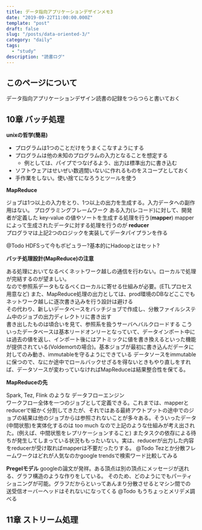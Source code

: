 ```yaml
---
title: データ指向アプリケーションデザインメモ3
date: "2019-09-22T11:00:00.000Z"
template: "post"
draft: false
slug: "/posts/data-oriented-3/"
category: "daily"
tags:
  - "study"
description: "読書ログ"
---
```


## このページについて

データ指向アプリケーションデザイン読書の記録をつらつらと書いておく

## 10章 バッチ処理

**unixの哲学(簡易)**

- プログラムは1つのことだけをうまくこなすようにする
- プログラムは他の未知のプログラムの入力となることを想定する
  - 例としては、パイプでつなげるよう、出力は標準出力に書き込む
- ソフトウェアはせいぜい数週間いないに作れるものをスコープとしておく
- 手作業をしない。使い捨てになろうとツールを使う

**MapReduce**

ジョブは1つ以上の入力をとり、1つ以上の出力を生成する。入力データへの副作用はない。
プログラミングフレームワーク
ある入力(レコード)に対して、開発者が定義した key-value の値やソートを生成する処理を行う(**mapper**)
mapperによって生成されたデータに対する処理を行うのが **reducer**  
プログラマは上記2つのロジックを実装してデータパイプランを作る  

@Todo HDFSって今もポピュラー?基本的にHadoopとはセット?

**バッチ処理設計(MapReduce)の注意**

ある処理においてなるべくネットワーク越しの通信を行わない。ローカルで処理が完結するのが望ましい。  
なので参照系データもなるべくローカルに寄せる仕組みが必要。(ETLプロセス用意など)
また、MapReduce処理の出力としては、prod環境のDBなどここでもネットワーク越しに逐次書き込みを行う設計は避ける  
その代わり、新しいデータベースをバッチジョブで作成し、分散ファイルシステム中のジョブの出力ディレクトリに書き出す  
書き出したものは頃合いを見て、参照系を扱うサーバへバルクロードする
こういったデータベースは基本リードオンリーとなっていて、データインポート中には過去の値を返し、インポート後にはアトミックに値を書き換えるといった機能が提供されている(Voldemortの場合)。基本ジョブが最初に書き込んだデータに対してのみ動き、immutableを守るようにできている
データソースをimmutableに保つので、なにか途中でロールバックせざるを得ないときもやり直しをすれば、データソースが変わっていなければMapReduceは結果整合性を保てる。

**MapReduceの先**

Spark, Tez, Flink のような データフローエンジン  
ワークフロー全体を一つのジョブとして定義できる。これまでは、mapperとreducerで細かく分割してきたが、それではある最終アウトプットの途中でのジョブの結果は他のジョブからは参照されないことが多々ある。そういったデータ(中間状態)を実体化するのは too much なので上記のような仕組みが考え出された。(例えば、中間状態をレプリケーションすること) またタスクの依存による待ちが発生してしまっている状況ももったいない。実は、reducerが出力した内容をreducerが受け取ればmapperは不要だったりする。
@Todo Tezとか分散フレームワークはどれが人気なのかgoogle trendsで検索ワード比較してみる

**Pregelモデル**
googleの論文が発祥。ある頂点は別の頂点にメッセージが送れる、グラフ構造のような作りをしている。
そのため、どのようにでもパーティショニングが可能。グラフだからといってあんまり分散させるとマシン間での  
送受信オーバーヘッドはそれないになってくる
@Todo もうちょっとメリデメ調べる

## 11章 ストリーム処理
